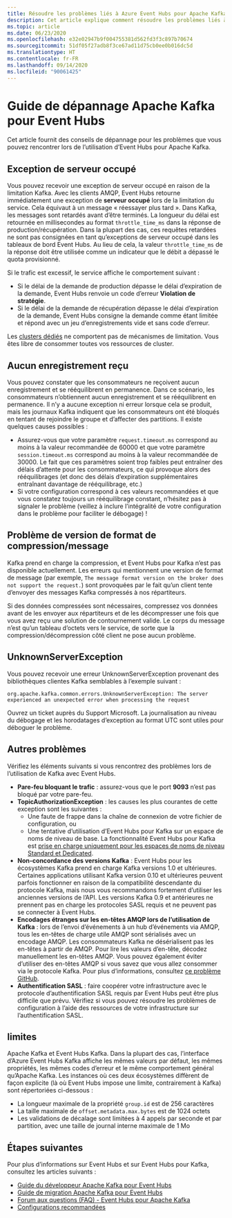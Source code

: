 ```yaml
---
title: Résoudre les problèmes liés à Azure Event Hubs pour Apache Kafka
description: Cet article explique comment résoudre les problèmes liés à Azure Event Hubs pour Apache Kafka
ms.topic: article
ms.date: 06/23/2020
ms.openlocfilehash: e32e02947b9f004755381d562fd3f3c897b70674
ms.sourcegitcommit: 51df05f27adb8f3ce67ad11d75cb0ee0b016dc5d
ms.translationtype: HT
ms.contentlocale: fr-FR
ms.lasthandoff: 09/14/2020
ms.locfileid: "90061425"
---
```

# <a name="apache-kafka-troubleshooting-guide-for-event-hubs"></a>Guide de dépannage Apache Kafka pour Event Hubs
Cet article fournit des conseils de dépannage pour les problèmes que vous pouvez rencontrer lors de l’utilisation d’Event Hubs pour Apache Kafka. 

## <a name="server-busy-exception"></a>Exception de serveur occupé
Vous pouvez recevoir une exception de serveur occupé en raison de la limitation Kafka. Avec les clients AMQP, Event Hubs retourne immédiatement une exception de **serveur occupé** lors de la limitation du service. Cela équivaut à un message « réessayer plus tard ». Dans Kafka, les messages sont retardés avant d’être terminés. La longueur du délai est retournée en millisecondes au format `throttle_time_ms` dans la réponse de production/récupération. Dans la plupart des cas, ces requêtes retardées ne sont pas consignées en tant qu’exceptions de serveur occupé dans les tableaux de bord Event Hubs. Au lieu de cela, la valeur `throttle_time_ms` de la réponse doit être utilisée comme un indicateur que le débit a dépassé le quota provisionné.

Si le trafic est excessif, le service affiche le comportement suivant :

- Si le délai de la demande de production dépasse le délai d’expiration de la demande, Event Hubs renvoie un code d’erreur **Violation de stratégie**.
- Si le délai de la demande de récupération dépasse le délai d’expiration de la demande, Event Hubs consigne la demande comme étant limitée et répond avec un jeu d’enregistrements vide et sans code d’erreur.

Les [clusters dédiés](event-hubs-dedicated-overview.md) ne comportent pas de mécanismes de limitation. Vous êtes libre de consommer toutes vos ressources de cluster.

## <a name="no-records-received"></a>Aucun enregistrement reçu
Vous pouvez constater que les consommateurs ne reçoivent aucun enregistrement et se rééquilibrent en permanence. Dans ce scénario, les consommateurs n’obtiennent aucun enregistrement et se rééquilibrent en permanence. Il n’y a aucune exception ni erreur lorsque cela se produit, mais les journaux Kafka indiquent que les consommateurs ont été bloqués en tentant de rejoindre le groupe et d’affecter des partitions. Il existe quelques causes possibles :

- Assurez-vous que votre paramètre `request.timeout.ms` correspond au moins à la valeur recommandée de 60000 et que votre paramètre `session.timeout.ms` correspond au moins à la valeur recommandée de 30000. Le fait que ces paramètres soient trop faibles peut entraîner des délais d’attente pour les consommateurs, ce qui provoque alors des rééquilibrages (et donc des délais d’expiration supplémentaires entraînant davantage de rééquilibrage, etc.) 
- Si votre configuration correspond à ces valeurs recommandées et que vous constatez toujours un rééquilibrage constant, n’hésitez pas à signaler le problème (veillez à inclure l’intégralité de votre configuration dans le problème pour faciliter le débogage) !

## <a name="compressionmessage-format-version-issue"></a>Problème de version de format de compression/message
Kafka prend en charge la compression, et Event Hubs pour Kafka n’est pas disponible actuellement. Les erreurs qui mentionnent une version de format de message (par exemple, `The message format version on the broker does not support the request.`) sont provoquées par le fait qu’un client tente d’envoyer des messages Kafka compressés à nos répartiteurs.

Si des données compressées sont nécessaires, compressez vos données avant de les envoyer aux répartiteurs et de les décompresser une fois que vous avez reçu une solution de contournement valide. Le corps du message n’est qu’un tableau d’octets vers le service, de sorte que la compression/décompression côté client ne pose aucun problème.

## <a name="unknownserverexception"></a>UnknownServerException
Vous pouvez recevoir une erreur UnknownServerException provenant des bibliothèques clientes Kafka semblables à l’exemple suivant : 

```
org.apache.kafka.common.errors.UnknownServerException: The server experienced an unexpected error when processing the request
```

Ouvrez un ticket auprès du Support Microsoft.  La journalisation au niveau du débogage et les horodatages d’exception au format UTC sont utiles pour déboguer le problème. 

## <a name="other-issues"></a>Autres problèmes
Vérifiez les éléments suivants si vous rencontrez des problèmes lors de l’utilisation de Kafka avec Event Hubs.

- **Pare-feu bloquant le trafic** : assurez-vous que le port **9093** n’est pas bloqué par votre pare-feu.
- **TopicAuthorizationException** : les causes les plus courantes de cette exception sont les suivantes :
    - Une faute de frappe dans la chaîne de connexion de votre fichier de configuration, ou
    - Une tentative d’utilisation d’Event Hubs pour Kafka sur un espace de noms de niveau de base. La fonctionnalité Event Hubs pour Kafka est [prise en charge uniquement pour les espaces de noms de niveau Standard et Dedicated](https://azure.microsoft.com/pricing/details/event-hubs/).
- **Non-concordance des versions Kafka** : Event Hubs pour les écosystèmes Kafka prend en charge Kafka versions 1.0 et ultérieures. Certaines applications utilisant Kafka version 0.10 et ultérieures peuvent parfois fonctionner en raison de la compatibilité descendante du protocole Kafka, mais nous vous recommandons fortement d’utiliser les anciennes versions de l’API. Les versions Kafka 0.9 et antérieures ne prennent pas en charge les protocoles SASL requis et ne peuvent pas se connecter à Event Hubs.
- **Encodages étranges sur les en-têtes AMQP lors de l’utilisation de Kafka** : lors de l’envoi d’événements à un hub d’événements via AMQP, tous les en-têtes de charge utile AMQP sont sérialisés avec un encodage AMQP. Les consommateurs Kafka ne désérialisent pas les en-têtes à partir de AMQP. Pour lire les valeurs d’en-tête, décodez manuellement les en-têtes AMQP. Vous pouvez également éviter d’utiliser des en-têtes AMQP si vous savez que vous allez consommer via le protocole Kafka. Pour plus d’informations, consultez [ce problème GitHub](https://github.com/Azure/azure-event-hubs-for-kafka/issues/56).
- **Authentification SASL** : faire coopérer votre infrastructure avec le protocole d’authentification SASL requis par Event Hubs peut être plus difficile que prévu. Vérifiez si vous pouvez résoudre les problèmes de configuration à l’aide des ressources de votre infrastructure sur l’authentification SASL. 

## <a name="limits"></a>limites
Apache Kafka et Event Hubs Kafka. Dans la plupart des cas, l’interface d’Azure Event Hubs Kafka affiche les mêmes valeurs par défaut, les mêmes propriétés, les mêmes codes d’erreur et le même comportement général qu’Apache Kafka. Les instances où ces deux écosystèmes diffèrent de façon explicite (là où Event Hubs impose une limite, contrairement à Kafka) sont répertoriées ci-dessous :

- La longueur maximale de la propriété `group.id` est de 256 caractères
- La taille maximale de `offset.metadata.max.bytes` est de 1024 octets
- Les validations de décalage sont limitées à 4 appels par seconde et par partition, avec une taille de journal interne maximale de 1 Mo


## <a name="next-steps"></a>Étapes suivantes
Pour plus d’informations sur Event Hubs et sur Event Hubs pour Kafka, consultez les articles suivants :  

- [Guide du développeur Apache Kafka pour Event Hubs](apache-kafka-developer-guide.md)
- [Guide de migration Apache Kafka pour Event Hubs](apache-kafka-migration-guide.md)
- [Forum aux questions (FAQ) - Event Hubs pour Apache Kafka](apache-kafka-frequently-asked-questions.md)
- [Configurations recommandées](apache-kafka-configurations.md)
